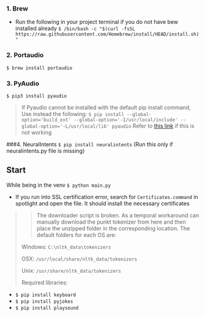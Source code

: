 ### 1. Brew
- Run the following in your project terminal if you do not have bew installed already
`$ /bin/bash -c "$(curl -fsSL https://raw.githubusercontent.com/Homebrew/install/HEAD/install.sh)"`

### 2. Portaudio
`$ brew install portaudio`

### 3. PyAudio
`$ pip3 install pyaudio`
> If Pyaudio cannot be installed with the default pip install command, Use instead the following:
`$ pip install --global-option='build_ext' --global-option='-I/usr/local/include' --global-option='-L/usr/local/lib' pyaudio` 
>Refer to [this link](https://gist.github.com/jiaaro/9767512210a1d80a8a0d#gistcomment-3023216) if this is not working

###4. NeuralIntents
`$ pip install neuralintents` (Run this only if neuralintents.py file is missing)

## Start
While being in the venv `$ python main.py`
- If you run into SSL certification error, search for `Certificates.command` in spotlight and open the file. 
It should install the necessary certificates
>> The downloader script is broken. As a temporal workaround can manually download the punkt tokenizer from here and 
>then place the unzipped folder in the corresponding location. 
>The default folders for each OS are:
> 
>Windows: `C:\nltk_data\tokenizers`
>
> OSX: `/usr/local/share/nltk_data/tokenizers`
>
> Unix: `/usr/share/nltk_data/tokenizers`
>
>Required libraries:
- `$ pip install keyboard`
- `$ pip install pyjokes`
- `$ pip install playsound`
